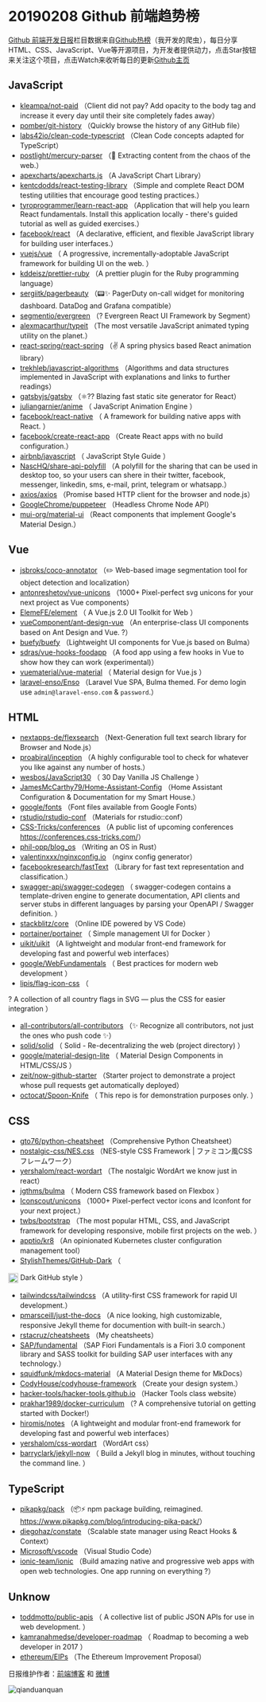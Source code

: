 # 20190208 Github 前端趋势榜

[Github 前端开发日报](https://qdkfweb.cn/c/news)栏目数据来自[Github热榜](https://github.qdkfweb.cn/)（我开发的爬虫），每日分享HTML、CSS、JavaScript、Vue等开源项目，为开发者提供动力，点击Star按钮来关注这个项目，点击Watch来收听每日的更新[Github主页](https://github.com/kujian/githubTrending)
## JavaScript

* [kleampa/not-paid](https://github.com/kleampa/not-paid) （Client did not pay? Add opacity to the body tag and increase it every day until their site completely fades away）
* [pomber/git-history](https://github.com/pomber/git-history) （Quickly browse the history of any GitHub file）
* [labs42io/clean-code-typescript](https://github.com/labs42io/clean-code-typescript) （Clean Code concepts adapted for TypeScript）
* [postlight/mercury-parser](https://github.com/postlight/mercury-parser) （&#x1f4dc; Extracting content from the chaos of the web.）
* [apexcharts/apexcharts.js](https://github.com/apexcharts/apexcharts.js) （A JavaScript Chart Library）
* [kentcdodds/react-testing-library](https://github.com/kentcdodds/react-testing-library) （Simple and complete React DOM testing utilities that encourage good testing practices.）
* [tyroprogrammer/learn-react-app](https://github.com/tyroprogrammer/learn-react-app) （Application that will help you learn React fundamentals. Install this application locally - there's guided tutorial as well as guided exercises.）
* [facebook/react](https://github.com/facebook/react) （A declarative, efficient, and flexible JavaScript library for building user interfaces.）
* [vuejs/vue](https://github.com/vuejs/vue) （
        A progressive, incrementally-adoptable JavaScript framework for building UI on the web.
      ）
* [kddeisz/prettier-ruby](https://github.com/kddeisz/prettier-ruby) （A prettier plugin for the Ruby programming language）
* [sergiitk/pagerbeauty](https://github.com/sergiitk/pagerbeauty) （&#x1f4df;✨ PagerDuty on-call widget for monitoring dashboard. DataDog and Grafana compatible）
* [segmentio/evergreen](https://github.com/segmentio/evergreen) （? Evergreen React UI Framework by Segment）
* [alexmacarthur/typeit](https://github.com/alexmacarthur/typeit) （The most versatile JavaScript animated typing utility on the planet.）
* [react-spring/react-spring](https://github.com/react-spring/react-spring) （✌️ A spring physics based React animation library）
* [trekhleb/javascript-algorithms](https://github.com/trekhleb/javascript-algorithms) （Algorithms and data structures implemented in JavaScript with explanations and links to further readings）
* [gatsbyjs/gatsby](https://github.com/gatsbyjs/gatsby) （⚛️?? Blazing fast static site generator for React）
* [juliangarnier/anime](https://github.com/juliangarnier/anime) （
        JavaScript Animation Engine
      ）
* [facebook/react-native](https://github.com/facebook/react) （
        A framework for building native apps with React.
      ）
* [facebook/create-react-app](https://github.com/facebook/create-react-app) （Create React apps with no build configuration.）
* [airbnb/javascript](https://github.com/airbnb/javascript) （
        JavaScript Style Guide
      ）
* [NascHQ/share-api-polyfill](https://github.com/NascHQ/share-api-polyfill) （A polyfill for the sharing that can be used in desktop too, so your users can shere in their twitter, facebook, messenger, linkedin, sms, e-mail, print, telegram or whatsapp.）
* [axios/axios](https://github.com/axios/axios) （Promise based HTTP client for the browser and node.js）
* [GoogleChrome/puppeteer](https://github.com/GoogleChrome/puppeteer) （Headless Chrome Node API）
* [mui-org/material-ui](https://github.com/mui-org/material-ui) （React components that implement Google's Material Design.）

## Vue

* [jsbroks/coco-annotator](https://github.com/jsbroks/coco-annotator) （✏️ Web-based image segmentation tool for object detection and localization）
* [antonreshetov/vue-unicons](https://github.com/antonreshetov/vue-unicons) （1000+ Pixel-perfect svg unicons for your next project as Vue components）
* [ElemeFE/element](https://github.com/ElemeFE/element) （
        A Vue.js 2.0 UI Toolkit for Web
      ）
* [vueComponent/ant-design-vue](https://github.com/vueComponent/ant-design-vue) （An enterprise-class UI components based on Ant Design and Vue. ?）
* [buefy/buefy](https://github.com/buefy/buefy) （Lightweight UI components for Vue.js based on Bulma）
* [sdras/vue-hooks-foodapp](https://github.com/sdras/vue-hooks-foodapp) （A food app using a few hooks in Vue to show how they can work (experimental)）
* [vuematerial/vue-material](https://github.com/vuematerial/vue-material) （
        Material design for Vue.js
      ）
* [laravel-enso/Enso](https://github.com/laravel-enso/Enso) （Laravel Vue SPA, Bulma themed. For demo login use `admin@laravel-enso.com` &amp; `password`.）

## HTML

* [nextapps-de/flexsearch](https://github.com/nextapps-de/flexsearch) （Next-Generation full text search library for Browser and Node.js）
* [proabiral/inception](https://github.com/proabiral/inception) （A highly configurable tool to check for whatever you like against any number of hosts.）
* [wesbos/JavaScript30](https://github.com/wesbos/JavaScript30) （
        30 Day Vanilla JS Challenge
      ）
* [JamesMcCarthy79/Home-Assistant-Config](https://github.com/JamesMcCarthy79/Home-Assistant-Config) （Home Assistant Configuration &amp; Documentation for my Smart House.）
* [google/fonts](https://github.com/google/fonts) （Font files available from Google Fonts）
* [rstudio/rstudio-conf](https://github.com/rstudio/rstudio-conf) （Materials for rstudio::conf）
* [CSS-Tricks/conferences](https://github.com/CSS-Tricks/conferences) （A public list of upcoming conferences <a href="https://conferences.css-tricks.com/" rel="nofollow">https://conferences.css-tricks.com/</a>）
* [phil-opp/blog_os](https://github.com/phil-opp/blog_os) （Writing an OS in Rust）
* [valentinxxx/nginxconfig.io](https://github.com/valentinxxx/nginxconfig.io) （nginx config generator）
* [facebookresearch/fastText](https://github.com/facebookresearch/fastText) （Library for fast text representation and classification.）
* [swagger-api/swagger-codegen](https://github.com/swagger-api/swagger-codegen) （
        swagger-codegen contains a template-driven engine to generate documentation, API clients and server stubs in different languages by parsing your OpenAPI / Swagger definition.
      ）
* [stackblitz/core](https://github.com/stackblitz/core) （Online IDE powered by VS Code）
* [portainer/portainer](https://github.com/portainer/portainer) （
        Simple management UI for Docker
      ）
* [uikit/uikit](https://github.com/uikit/uikit) （A lightweight and modular front-end framework for developing fast and powerful web interfaces）
* [google/WebFundamentals](https://github.com/google/WebFundamentals) （
        Best practices for modern web development
      ）
* [lipis/flag-icon-css](https://github.com/lipis/flag-icon-css) （
        
? A collection of all country flags in SVG — plus the CSS for easier integration
      ）
* [all-contributors/all-contributors](https://github.com/all-contributors/all-contributors) （✨ Recognize all contributors, not just the ones who push code ✨）
* [solid/solid](https://github.com/solid/solid) （
        Solid - Re-decentralizing the web (project directory)
      ）
* [google/material-design-lite](https://github.com/google/material-design-lite) （
        Material Design Components in HTML/CSS/JS
      ）
* [zeit/now-github-starter](https://github.com/zeit/now-github-starter) （Starter project to demonstrate a project whose pull requests get automatically deployed）
* [octocat/Spoon-Knife](https://github.com/octocat/Spoon-Knife) （
        This repo is for demonstration purposes only.
      ）

## CSS

* [gto76/python-cheatsheet](https://github.com/gto76/python-cheatsheet) （Comprehensive Python Cheatsheet）
* [nostalgic-css/NES.css](https://github.com/nostalgic-css/NES.css) （NES-style CSS Framework | ファミコン風CSSフレームワーク）
* [yershalom/react-wordart](https://github.com/yershalom/react-wordart) （The nostalgic WordArt we know just in react）
* [jgthms/bulma](https://github.com/jgthms/bulma) （
        Modern CSS framework based on Flexbox
      ）
* [Iconscout/unicons](https://github.com/Iconscout/unicons) （1000+ Pixel-perfect vector icons and Iconfont for your next project.）
* [twbs/bootstrap](https://github.com/twbs/bootstrap) （The most popular HTML, CSS, and JavaScript framework for developing responsive, mobile first projects on the web.
      ）
* [apptio/kr8](https://github.com/apptio/kr8) （An opinionated Kubernetes cluster configuration management tool）
* [StylishThemes/GitHub-Dark](https://github.com/StylishThemes/GitHub-Dark) （
        
<img class="emoji" title=":octocat:" alt=":octocat:" src="https://assets-cdn.github.com/images/icons/emoji/octocat.png" height="20" width="20" align="absmiddle"> Dark GitHub style
      ）
* [tailwindcss/tailwindcss](https://github.com/tailwindcss/tailwindcss) （A utility-first CSS framework for rapid UI development.）
* [pmarsceill/just-the-docs](https://github.com/pmarsceill/just-the-docs) （A nice looking, high customizable, responsive Jekyll theme for documention with built-in search.）
* [rstacruz/cheatsheets](https://github.com/rstacruz/cheatsheets) （My cheatsheets）
* [SAP/fundamental](https://github.com/SAP/fundamental) （SAP Fiori Fundamentals is a Fiori 3.0 component library and SASS toolkit for building SAP user interfaces with any technology.）
* [squidfunk/mkdocs-material](https://github.com/squidfunk/mkdocs-material) （A Material Design theme for MkDocs）
* [CodyHouse/codyhouse-framework](https://github.com/CodyHouse/codyhouse-framework) （Create your design system.）
* [hacker-tools/hacker-tools.github.io](https://github.com/hacker-tools/hacker-tools.github.io) （Hacker Tools class website）
* [prakhar1989/docker-curriculum](https://github.com/prakhar1989/docker-curriculum) （? A comprehensive tutorial on getting started with Docker!）
* [hiromis/notes](https://github.com/hiromis/notes) （A lightweight and modular front-end framework for developing fast and powerful web interfaces）
* [yershalom/css-wordart](https://github.com/yershalom/css-wordart) （WordArt css）
* [barryclark/jekyll-now](https://github.com/barryclark/jekyll-now) （
        Build a Jekyll blog in minutes, without touching the command line.
      ）

## TypeScript

* [pikapkg/pack](https://github.com/pikapkg/pack) （&#x1f4e6;⚡️ npm package building, reimagined. <a href="https://www.pikapkg.com/blog/introducing-pika-pack/" rel="nofollow">https://www.pikapkg.com/blog/introducing-pika-pack/</a>）
* [diegohaz/constate](https://github.com/diegohaz/constate) （Scalable state manager using React Hooks &amp; Context）
* [Microsoft/vscode](https://github.com/Microsoft/vscode) （Visual Studio Code）
* [ionic-team/ionic](https://github.com/ionic-team/ionic) （Build amazing native and progressive web apps with open web technologies. One app running on everything ?）

## Unknow

* [toddmotto/public-apis](https://github.com/toddmotto/public-apis) （
        A collective list of public JSON APIs for use in web development.
      ）
* [kamranahmedse/developer-roadmap](https://github.com/kamranahmedse/developer-roadmap) （
        Roadmap to becoming a web developer in 2017
      ）
* [ethereum/EIPs](https://github.com/ethereum/EIPs) （The Ethereum Improvement Proposal）


日报维护作者：[前端博客](https://qdkfweb.cn/) 和 [微博](https://qdkfweb.cn/go/weibo)

![qianduanquan](https://user-images.githubusercontent.com/3055447/38468989-651132ac-3b80-11e8-8e6b-15122322a9d7.png)